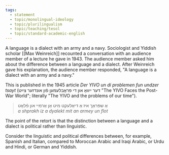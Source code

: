 ```yaml
---
tags: 
  - statement
  - topic/monolingual-ideology
  - topic/plurilingualism
  - topic/teaching/tesol
  - topic/standard-academic-english
---
```


A language is a dialect with an army and a navy.
Sociologist and Yiddish scholar [[Max Weinreich]] recounted a conversation with an audience member of a lecture he gave in 1943. The audience member asked him about the difference between a language and a dialect. After Weinreich gave his explanation, the audience member responded, "A language is a dialect with an army and a navy."

This is published in the 1945 article _Der YIVO un di problemen fun undzer tsayt_ (דער ייִוואָ און די פּראָבלעמען פֿון אונדזער צײַט "The YIVO Faces the Post-War World"; literally "The YIVO and the problems of our time").

> אַ שפּראַך איז אַ דיאַלעקט מיט אַן אַרמיי און פֿלאָט  
> _a shprakh iz a dyalekt mit an armey un flot_

The point of the retort is that the distinction between a language and a dialect is political rather than linguistic.

Consider the linguistic and political differences between, for example, Spanish and Italian, compared to Moroccan Arabic and Iraqi Arabic, or Urdu and Hindi, or German and Yiddish.


